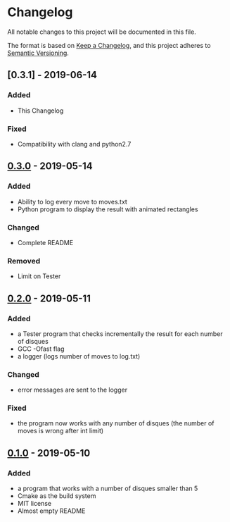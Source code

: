 # Changelog
All notable changes to this project will be documented in this file.

The format is based on [Keep a Changelog](https://keepachangelog.com/en/1.0.0/),
and this project adheres to [Semantic Versioning](https://semver.org/spec/v2.0.0.html).

## [0.3.1] - 2019-06-14
### Added
- This Changelog

### Fixed
- Compatibility with clang and python2.7

## [0.3.0] - 2019-05-14
### Added
- Ability to log every move to moves.txt
- Python program to display the result with animated rectangles

### Changed
- Complete README

### Removed
- Limit on Tester

## [0.2.0] - 2019-05-11
### Added
- a Tester program that checks incrementally the result for each number of
disques
- GCC -Ofast flag
- a logger (logs number of moves to log.txt)

### Changed
- error messages are sent to the logger

### Fixed
- the program now works with any number of disques (the number of moves is wrong
  after int limit)

## [0.1.0] - 2019-05-10
### Added
- a program that works with a number of disques smaller than 5
- Cmake as the build system
- MIT license
- Almost empty README

[Unreleased]: https://github.com/RomainL972/dmmaths/compare/v0.3.0...HEAD
[0.3.0]: https://github.com/RomainL972/dmmaths/compare/v0.2.0...v0.3.0
[0.2.0]: https://github.com/RomainL972/dmmaths/compare/v0.1.0...v0.2.0
[0.1.0]: https://github.com/RomainL972/dmmaths/releases/tag/v0.1.0